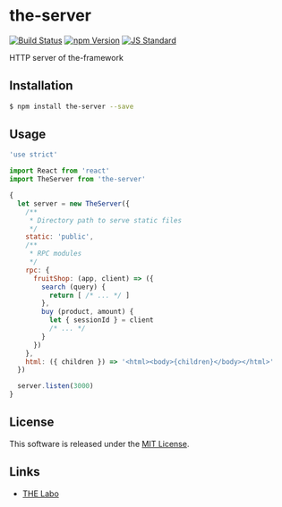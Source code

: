 the-server
==========

<!---
This file is generated by ape-tmpl. Do not update manually.
--->

<!-- Badge Start -->
<a name="badges"></a>

[![Build Status][bd_travis_shield_url]][bd_travis_url]
[![npm Version][bd_npm_shield_url]][bd_npm_url]
[![JS Standard][bd_standard_shield_url]][bd_standard_url]

[bd_repo_url]: https://github.com/the-labo/the-server
[bd_travis_url]: http://travis-ci.org/the-labo/the-server
[bd_travis_shield_url]: http://img.shields.io/travis/the-labo/the-server.svg?style=flat
[bd_travis_com_url]: http://travis-ci.com/the-labo/the-server
[bd_travis_com_shield_url]: https://api.travis-ci.com/the-labo/the-server.svg?token=
[bd_license_url]: https://github.com/the-labo/the-server/blob/master/LICENSE
[bd_codeclimate_url]: http://codeclimate.com/github/the-labo/the-server
[bd_codeclimate_shield_url]: http://img.shields.io/codeclimate/github/the-labo/the-server.svg?style=flat
[bd_codeclimate_coverage_shield_url]: http://img.shields.io/codeclimate/coverage/github/the-labo/the-server.svg?style=flat
[bd_gemnasium_url]: https://gemnasium.com/the-labo/the-server
[bd_gemnasium_shield_url]: https://gemnasium.com/the-labo/the-server.svg
[bd_npm_url]: http://www.npmjs.org/package/the-server
[bd_npm_shield_url]: http://img.shields.io/npm/v/the-server.svg?style=flat
[bd_standard_url]: http://standardjs.com/
[bd_standard_shield_url]: https://img.shields.io/badge/code%20style-standard-brightgreen.svg

<!-- Badge End -->


<!-- Description Start -->
<a name="description"></a>

HTTP server of the-framework

<!-- Description End -->


<!-- Overview Start -->
<a name="overview"></a>



<!-- Overview End -->


<!-- Sections Start -->
<a name="sections"></a>

<!-- Section from "doc/guides/01.Installation.md.hbs" Start -->

<a name="section-doc-guides-01-installation-md"></a>

Installation
-----

```bash
$ npm install the-server --save
```


<!-- Section from "doc/guides/01.Installation.md.hbs" End -->

<!-- Section from "doc/guides/02.Usage.md.hbs" Start -->

<a name="section-doc-guides-02-usage-md"></a>

Usage
---------

```javascript
'use strict'

import React from 'react'
import TheServer from 'the-server'

{
  let server = new TheServer({
    /**
     * Directory path to serve static files
     */
    static: 'public',
    /**
     * RPC modules
     */
    rpc: {
      fruitShop: (app, client) => ({
        search (query) {
          return [ /* ... */ ]
        },
        buy (product, amount) {
          let { sessionId } = client
          /* ... */
        }
      })
    },
    html: ({ children }) => '<html><body>{children}</body></html>'
  })

  server.listen(3000)
}


```


<!-- Section from "doc/guides/02.Usage.md.hbs" End -->


<!-- Sections Start -->


<!-- LICENSE Start -->
<a name="license"></a>

License
-------
This software is released under the [MIT License](https://github.com/the-labo/the-server/blob/master/LICENSE).

<!-- LICENSE End -->


<!-- Links Start -->
<a name="links"></a>

Links
------

+ [THE Labo][t_h_e_labo_url]

[t_h_e_labo_url]: https://github.com/the-labo

<!-- Links End -->
